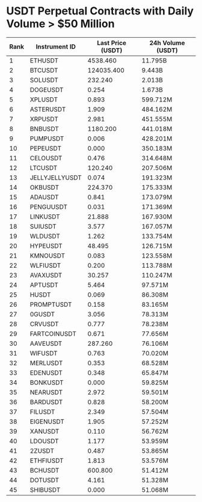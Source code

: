 # USDT Perpetual Contracts with Daily Volume > $50 Million

| Rank | Instrument ID | Last Price (USDT) | 24h Volume (USDT) |
|------|---------------|-------------------|-------------------|
| 1 | ETHUSDT | 4538.460 | 11.795B |
| 2 | BTCUSDT | 124035.400 | 9.443B |
| 3 | SOLUSDT | 232.240 | 2.013B |
| 4 | DOGEUSDT | 0.254 | 1.673B |
| 5 | XPLUSDT | 0.893 | 599.712M |
| 6 | ASTERUSDT | 1.909 | 484.162M |
| 7 | XRPUSDT | 2.981 | 451.555M |
| 8 | BNBUSDT | 1180.200 | 441.018M |
| 9 | PUMPUSDT | 0.006 | 428.201M |
| 10 | PEPEUSDT | 0.000 | 350.183M |
| 11 | CELOUSDT | 0.476 | 314.648M |
| 12 | LTCUSDT | 120.240 | 207.506M |
| 13 | JELLYJELLYUSDT | 0.074 | 191.323M |
| 14 | OKBUSDT | 224.370 | 175.333M |
| 15 | ADAUSDT | 0.841 | 173.079M |
| 16 | PENGUUSDT | 0.031 | 171.369M |
| 17 | LINKUSDT | 21.888 | 167.930M |
| 18 | SUIUSDT | 3.577 | 167.057M |
| 19 | WLDUSDT | 1.262 | 133.754M |
| 20 | HYPEUSDT | 48.495 | 126.715M |
| 21 | KMNOUSDT | 0.083 | 123.558M |
| 22 | WLFIUSDT | 0.200 | 113.788M |
| 23 | AVAXUSDT | 30.257 | 110.247M |
| 24 | APTUSDT | 5.464 | 97.571M |
| 25 | HUSDT | 0.069 | 86.308M |
| 26 | PROMPTUSDT | 0.158 | 83.165M |
| 27 | 0GUSDT | 3.056 | 78.313M |
| 28 | CRVUSDT | 0.777 | 78.238M |
| 29 | FARTCOINUSDT | 0.671 | 77.656M |
| 30 | AAVEUSDT | 287.260 | 76.106M |
| 31 | WIFUSDT | 0.763 | 70.020M |
| 32 | MERLUSDT | 0.353 | 68.528M |
| 33 | EDENUSDT | 0.348 | 65.847M |
| 34 | BONKUSDT | 0.000 | 59.825M |
| 35 | NEARUSDT | 2.972 | 59.501M |
| 36 | BARDUSDT | 0.828 | 58.200M |
| 37 | FILUSDT | 2.349 | 57.504M |
| 38 | EIGENUSDT | 1.905 | 57.252M |
| 39 | XANUSDT | 0.110 | 56.762M |
| 40 | LDOUSDT | 1.177 | 53.959M |
| 41 | 2ZUSDT | 0.487 | 53.865M |
| 42 | ETHFIUSDT | 1.813 | 53.576M |
| 43 | BCHUSDT | 600.800 | 51.412M |
| 44 | DOTUSDT | 4.161 | 51.328M |
| 45 | SHIBUSDT | 0.000 | 51.068M |
